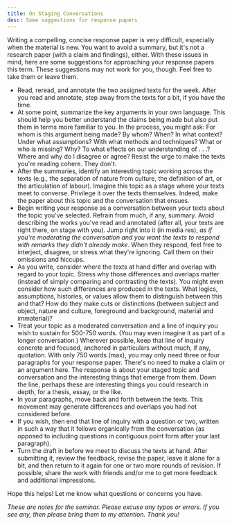 ```yaml
---
title: On Staging Conversations
desc: Some suggestions for response papers 
---
```


Writing a compelling, concise response paper is very difficult, especially when the material is new. You want to avoid a summary, but it's not a research paper (with a claim and findings), either. With these issues in mind, here are some suggestions for approaching your response papers this term. These suggestions may not work for you, though. Feel free to take them or leave them. 

*  Read, reread, and annotate the two assigned texts for the week. After you read and annotate, step away from the texts for a bit, if you have the time.   
*  At some point, summarize the key arguments in your own language. This should help you better understand the claims being made but also put them in terms more familiar to you. In the process, you might ask: For whom is this argument being made? By whom? When? In what context? Under what assumptions? With what methods and techniques? What or who is missing? Why? To what effects on our understanding of . . .? Where and why do I disagree or agree? Resist the urge to make the texts you're reading cohere. They don't.  
*  After the summaries, identify an interesting topic working across the texts (e.g., the separation of nature from culture, the definition of art, or the articulation of labour). Imagine this topic as a stage where your texts meet to converse. Privilege it over the texts themselves. Indeed, make the paper about this topic and the conversation that ensues.   
*  Begin writing your response as a conversation between your texts about the topic you've selected. Refrain from much, if any, summary. Avoid describing the works you've read and annotated (after all, your texts are right there, on stage with you). Jump right into it (in media res), *as if you're moderating the conversation and you want the texts to respond with remarks they didn't already make*. When they respond, feel free to interject, disagree, or stress what they're ignoring. Call them on their omissions and hiccups.    
*  As you write, consider where the texts at hand differ and overlap with regard to your topic. Stress why those differences and overlaps matter (instead of simply comparing and contrasting the texts). You might even consider how such differences are produced in the texts. What logics, assumptions, histories, or values allow them to distinguish between this and that? How do they make cuts or distinctions (between subject and object, nature and culture, foreground and background, material and immaterial)? 
*  Treat your topic as a moderated conversation and a line of inquiry you wish to sustain for 500-750 words. (You may even imagine it as part of a longer conversation.) Wherever possible, keep that line of inquiry concrete and focused, anchored in particulars without much, if any, quotation. With only 750 words (max), you may only need three or four paragraphs for your response paper. There's no need to make a claim or an argument here. The response is about your staged topic and conversation and the interesting things that emerge from them. Down the line, perhaps these are interesting things you could research in depth, for a thesis, essay, or the like.    
*  In your paragraphs, move back and forth between the texts. This movement may generate differences and overlaps you had not considered before.  
*  If you wish, then end that line of inquiry with a question or two, written in such a way that it follows organically from the conversation (as opposed to including questions in contiguous point form after your last paragraph).  
*  Turn the draft in before we meet to discuss the texts at hand. After submitting it, review the feedback, revise the paper, leave it alone for a bit, and then return to it again for one or two more rounds of revision. If possible, share the work with friends and/or me to get more feedback and additional impressions. 

Hope this helps! Let me know what questions or concerns you have.  

*These are notes for the seminar. Please excuse any typos or errors. If you see any, then please bring them to my attention. Thank you!*